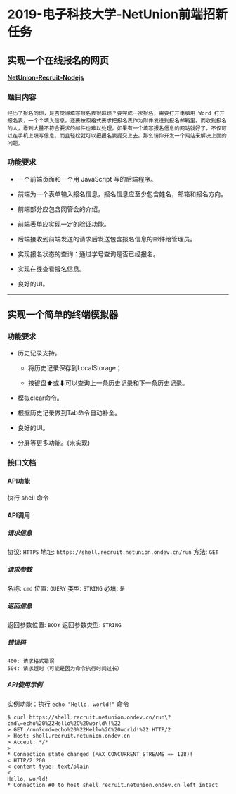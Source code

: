 # 2019-电子科技大学-NetUnion前端招新任务

## 实现一个在线报名的网页

**[NetUnion-Recruit-Nodejs](https://github.com/JasonSun2018/NetUnion-Work-Demo/tree/master/NetUnion-Recruit-Nodejs)**

### 题目内容

    经历了报名的你，是否觉得填写报名表很麻烦？要完成一次报名，需要打开电脑用 Word 打开报名表，一个个填入信息。还要按照格式要求把报名表作为附件发送到报名邮箱里。而收到报名的人，看到大量不符合要求的邮件也难以处理。如果有一个填写报名信息的网站就好了，不仅可以在手机上填写信息，而且轻松就可以把报名表提交上去。那么请你开发一个网站来解决上面的问题。

### 功能要求

+ 一个前端页面和一个用 JavaScript 写的后端程序。

+ 前端为一个表单输入报名信息，报名信息应至少包含姓名，邮箱和报名方向。

+ 前端部分应包含网管会的介绍。

+ 前端表单应实现一定的验证功能。

+ 后端接收到前端发送的请求后发送包含报名信息的邮件给管理员。

+ 实现报名状态的查询：通过学号查询是否已经报名。

+ 实现在线查看报名信息。

+ 良好的UI。

---

## 实现一个简单的终端模拟器

### 功能要求

+ 历史记录支持。

  + 将历史记录保存到LocalStorage；

  + 按键盘⬆或⬇可以查询上一条历史记录和下一条历史记录。

+ 模拟clear命令。

+ 根据历史记录做到Tab命令自动补全。

+ 良好的UI。

+ 分屏等更多功能。(未实现)

### 接口文档

#### API功能

执行 shell 命令

#### API调用

##### 请求信息

协议: `HTTPS`
地址: `https://shell.recruit.netunion.ondev.cn/run`
方法: `GET`

##### 请求参数

名称: `cmd`
位置: `QUERY`
类型: `STRING`
必填: `是`

##### 返回信息

返回参数位置: `BODY`
返回参数类型: `STRING`

##### 错误码

    400: 请求格式错误
    504: 请求超时（可能是因为命令执行时间过长）

##### API使用示例

实例功能：执行 `echo "Hello, world!"` 命令

    $ curl https://shell.recruit.netunion.ondev.cn/run\?
    cmd\=echo%20%22Hello%2C%20world\!%22
    > GET /run?cmd=echo%20%22Hello%2C%20world!%22 HTTP/2
    > Host: shell.recruit.netunion.ondev.cn
    > Accept: */*
    >
    * Connection state changed (MAX_CONCURRENT_STREAMS == 128)!
    < HTTP/2 200
    < content-type: text/plain
    <
    Hello, world!
    * Connection #0 to host shell.recruit.netunion.ondev.cn left intact
